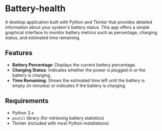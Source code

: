 # Battery-health

A desktop application built with Python and Tkinter that provides detailed information about your system's battery status. This app offers a simple graphical interface to monitor battery metrics such as percentage, charging status, and estimated time remaining.

## Features

- **Battery Percentage**: Displays the current battery percentage.
- **Charging Status**: Indicates whether the power is plugged in or the battery is charging.
- **Time Remaining**: Shows the estimated time left until the battery is empty (in minutes) or indicates if the battery is charging.

## Requirements

- Python 3.x
- `psutil` library (for retrieving battery statistics)
- Tkinter (included with most Python installations)
